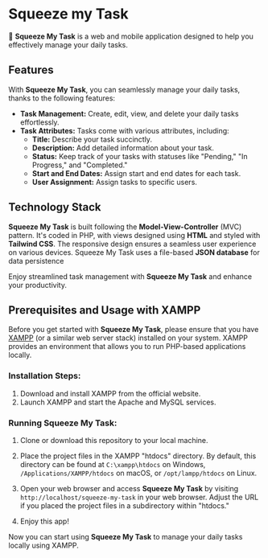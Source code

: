 # Squeeze my Task 

🍋 **Squeeze My Task** is a web and mobile application designed to help you effectively manage your daily tasks.


## Features

With **Squeeze My Task**, you can seamlessly manage your daily tasks, thanks to the following features:

-   **Task Management:** Create, edit, view, and delete your daily tasks effortlessly.
-   **Task Attributes:** Tasks come with various attributes, including:
    -   **Title:** Describe your task succinctly.
    -   **Description:** Add detailed information about your task.
    -   **Status:** Keep track of your tasks with statuses like "Pending," "In Progress," and "Completed."
    -    **Start and End Dates:** Assign start and end dates for each task.
    -   **User Assignment:** Assign tasks to specific users.


## Technology Stack

**Squeeze My Task** is built following the **Model-View-Controller** (MVC) pattern. It's coded in PHP, with views designed using **HTML** and styled with **Tailwind CSS**. The responsive design ensures a seamless user experience on various devices. Squeeze My Task uses a file-based **JSON database** for data persistence

Enjoy streamlined task management with **Squeeze My Task** and enhance your productivity.


## Prerequisites and Usage with XAMPP

Before you get started with **Squeeze My Task**, please ensure that you have [XAMPP](https://www.apachefriends.org/index.html) (or a similar web server stack) installed on your system. XAMPP provides an environment that allows you to run PHP-based applications locally.

### Installation Steps:

1.  Download and install XAMPP from the official website.
2.  Launch XAMPP and start the Apache and MySQL services.

### Running **Squeeze My Task**:

1.  Clone or download this repository to your local machine.
    
2.  Place the project files in the XAMPP "htdocs" directory. By default, this directory can be found at `C:\xampp\htdocs` on Windows, `/Applications/XAMPP/htdocs` on macOS, or `/opt/lampp/htdocs` on Linux.
    
3.  Open your web browser and access **Squeeze My Task** by visiting `http://localhost/squeeze-my-task` in your web browser. Adjust the URL if you placed the project files in a subdirectory within "htdocs."
    
4. Enjoy this app!

Now you can start using **Squeeze My Task** to manage your daily tasks locally using XAMPP.
		

